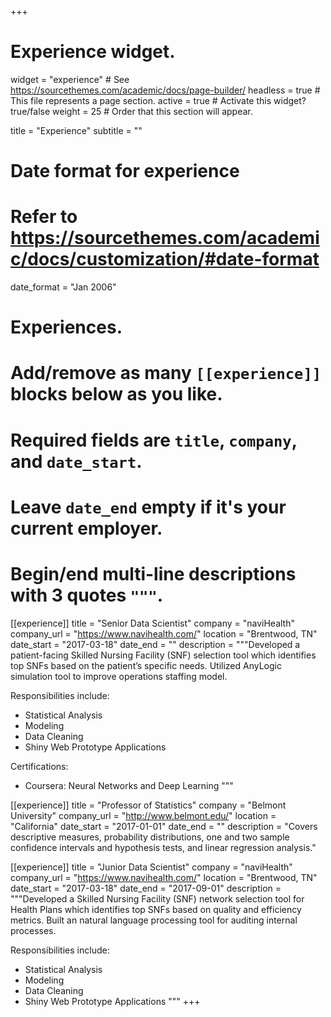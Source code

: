 +++
# Experience widget.
widget = "experience"  # See https://sourcethemes.com/academic/docs/page-builder/
headless = true  # This file represents a page section.
active = true  # Activate this widget? true/false
weight = 25  # Order that this section will appear.

title = "Experience"
subtitle = ""

# Date format for experience
#   Refer to https://sourcethemes.com/academic/docs/customization/#date-format
date_format = "Jan 2006"

# Experiences.
#   Add/remove as many `[[experience]]` blocks below as you like.
#   Required fields are `title`, `company`, and `date_start`.
#   Leave `date_end` empty if it's your current employer.
#   Begin/end multi-line descriptions with 3 quotes `"""`.
[[experience]]
  title = "Senior Data Scientist"
  company = "naviHealth"
  company_url = "https://www.navihealth.com/"
  location = "Brentwood, TN"
  date_start = "2017-03-18"
  date_end = ""
  description = """Developed a patient-facing Skilled Nursing Facility (SNF) selection tool which identifies top SNFs based on the patient’s specific needs. Utilized AnyLogic simulation tool to improve operations staffing model.
  
  Responsibilities include:
  
  * Statistical Analysis
  * Modeling
  * Data Cleaning
  * Shiny Web Prototype Applications
  
  
  Certifications: 
  
  * Coursera: Neural Networks and Deep Learning
  """

[[experience]]
  title = "Professor of Statistics"
  company = "Belmont University"
  company_url = "http://www.belmont.edu/"
  location = "California"
  date_start = "2017-01-01"
  date_end = ""
  description = "Covers descriptive measures, probability distributions, one and two sample confidence intervals and hypothesis tests, and linear regression analysis."

[[experience]]
  title = "Junior Data Scientist"
  company = "naviHealth"
  company_url = "https://www.navihealth.com/"
  location = "Brentwood, TN"
  date_start = "2017-03-18"
  date_end = "2017-09-01"
  description = """Developed a Skilled Nursing Facility (SNF) network selection tool for Health Plans which identifies top SNFs based on quality and efficiency metrics. Built an natural language processing tool for auditing internal processes.
  
  Responsibilities include:
  
  * Statistical Analysis
  * Modeling
  * Data Cleaning
  * Shiny Web Prototype Applications
  """
+++
